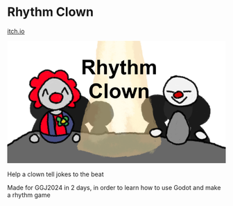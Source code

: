 # Rhythm Clown
[itch.io](https://waso-mu.itch.io/rhythm-clown)

![An abstract cartoon image of a clown and their assistant standing in front of an audience with a spotlight between them.](https://github.com/waso-mu/Rhythm-Clown/blob/main/Rhythm%20Clown%20Cover%20Image.png)

Help a clown tell jokes to the beat

Made for GGJ2024 in 2 days, in order to learn how to use Godot and make a rhythm game
